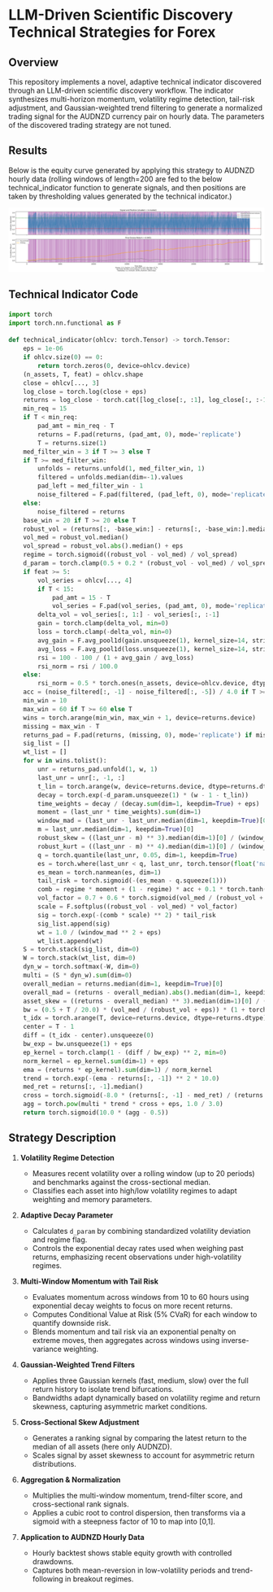 # LLM-Driven Scientific Discovery Technical Strategies for Forex

## Overview

This repository implements a novel, adaptive technical indicator discovered through an LLM-driven scientific discovery workflow. The indicator synthesizes multi-horizon momentum, volatility regime detection, tail-risk adjustment, and Gaussian-weighted trend filtering to generate a normalized trading signal for the AUDNZD currency pair on hourly data. The parameters of the discovered trading strategy are not tuned.

## Results

Below is the equity curve generated by applying this strategy to AUDNZD hourly data (rolling windows of length=200 are fed to the below technical_indicator function to generate signals, and then positions are taken by thresholding values generated by the technical indicator.)

![Strategy Results](strategy_result.png)

## Technical Indicator Code

```python
import torch
import torch.nn.functional as F

def technical_indicator(ohlcv: torch.Tensor) -> torch.Tensor:
    eps = 1e-06
    if ohlcv.size(0) == 0:
        return torch.zeros(0, device=ohlcv.device)
    (n_assets, T, feat) = ohlcv.shape
    close = ohlcv[..., 3]
    log_close = torch.log(close + eps)
    returns = log_close - torch.cat([log_close[:, :1], log_close[:, :-1]], dim=1)
    min_req = 15
    if T < min_req:
        pad_amt = min_req - T
        returns = F.pad(returns, (pad_amt, 0), mode='replicate')
        T = returns.size(1)
    med_filter_win = 3 if T >= 3 else T
    if T >= med_filter_win:
        unfolds = returns.unfold(1, med_filter_win, 1)
        filtered = unfolds.median(dim=-1).values
        pad_left = med_filter_win - 1
        noise_filtered = F.pad(filtered, (pad_left, 0), mode='replicate')
    else:
        noise_filtered = returns
    base_win = 20 if T >= 20 else T
    robust_vol = (returns[:, -base_win:] - returns[:, -base_win:].median(dim=1, keepdim=True)[0]).abs().median(dim=1)[0] / 0.6745 + eps
    vol_med = robust_vol.median()
    vol_spread = robust_vol.abs().median() + eps
    regime = torch.sigmoid((robust_vol - vol_med) / vol_spread)
    d_param = torch.clamp(0.5 + 0.2 * (robust_vol - vol_med) / vol_spread + regime * 0.1, 0.1, 1.0)
    if feat >= 5:
        vol_series = ohlcv[..., 4]
        if T < 15:
            pad_amt = 15 - T
            vol_series = F.pad(vol_series, (pad_amt, 0), mode='replicate')
        delta_vol = vol_series[:, 1:] - vol_series[:, :-1]
        gain = torch.clamp(delta_vol, min=0)
        loss = torch.clamp(-delta_vol, min=0)
        avg_gain = F.avg_pool1d(gain.unsqueeze(1), kernel_size=14, stride=1).squeeze(1)[:, -1]
        avg_loss = F.avg_pool1d(loss.unsqueeze(1), kernel_size=14, stride=1).squeeze(1)[:, -1] + eps
        rsi = 100 - 100 / (1 + avg_gain / avg_loss)
        rsi_norm = rsi / 100.0
    else:
        rsi_norm = 0.5 * torch.ones(n_assets, device=ohlcv.device, dtype=returns.dtype)
    acc = (noise_filtered[:, -1] - noise_filtered[:, -5]) / 4.0 if T >= 5 else noise_filtered[:, -1] - noise_filtered[:, -2]
    min_win = 10
    max_win = 60 if T >= 60 else T
    wins = torch.arange(min_win, max_win + 1, device=returns.device)
    missing = max_win - T
    returns_pad = F.pad(returns, (missing, 0), mode='replicate') if missing > 0 else returns
    sig_list = []
    wt_list = []
    for w in wins.tolist():
        unr = returns_pad.unfold(1, w, 1)
        last_unr = unr[:, -1, :]
        t_lin = torch.arange(w, device=returns.device, dtype=returns.dtype)
        decay = torch.exp(-d_param.unsqueeze(1) * (w - 1 - t_lin))
        time_weights = decay / (decay.sum(dim=1, keepdim=True) + eps)
        moment = (last_unr * time_weights).sum(dim=1)
        window_mad = (last_unr - last_unr.median(dim=1, keepdim=True)[0]).abs().median(dim=1)[0] / 0.6745 + eps
        m = last_unr.median(dim=1, keepdim=True)[0]
        robust_skew = ((last_unr - m) ** 3).median(dim=1)[0] / (window_mad ** 3 + eps)
        robust_kurt = ((last_unr - m) ** 4).median(dim=1)[0] / (window_mad ** 4 + eps) - 3
        q = torch.quantile(last_unr, 0.05, dim=1, keepdim=True)
        es = torch.where(last_unr < q, last_unr, torch.tensor(float('nan'), device=returns.device))
        es_mean = torch.nanmean(es, dim=1)
        tail_risk = torch.sigmoid(-(es_mean - q.squeeze(1)))
        comb = regime * moment + (1 - regime) * acc + 0.1 * torch.tanh(robust_skew) - 0.1 * torch.tanh(robust_kurt) + 0.1 * rsi_norm
        vol_factor = 0.7 + 0.6 * torch.sigmoid(vol_med / (robust_vol + eps))
        scale = F.softplus((robust_vol - vol_med) * vol_factor)
        sig = torch.exp(-(comb * scale) ** 2) * tail_risk
        sig_list.append(sig)
        wt = 1.0 / (window_mad ** 2 + eps)
        wt_list.append(wt)
    S = torch.stack(sig_list, dim=0)
    W = torch.stack(wt_list, dim=0)
    dyn_w = torch.softmax(-W, dim=0)
    multi = (S * dyn_w).sum(dim=0)
    overall_median = returns.median(dim=1, keepdim=True)[0]
    overall_mad = (returns - overall_median).abs().median(dim=1, keepdim=True)[0] / 0.6745 + eps
    asset_skew = ((returns - overall_median) ** 3).median(dim=1)[0] / (overall_mad.squeeze(1) ** 3 + eps)
    bw = (0.5 + T / 20.0) * (vol_med / (robust_vol + eps)) * (1 + torch.abs(asset_skew))
    t_idx = torch.arange(T, device=returns.device, dtype=returns.dtype)
    center = T - 1
    diff = (t_idx - center).unsqueeze(0)
    bw_exp = bw.unsqueeze(1) + eps
    ep_kernel = torch.clamp(1 - (diff / bw_exp) ** 2, min=0)
    norm_kernel = ep_kernel.sum(dim=1) + eps
    ema = (returns * ep_kernel).sum(dim=1) / norm_kernel
    trend = torch.exp(-(ema - returns[:, -1]) ** 2 * 10.0)
    med_ret = returns[:, -1].median()
    cross = torch.sigmoid(-8.0 * (returns[:, -1] - med_ret) / (returns.std(dim=1) + eps))
    agg = torch.pow(multi * trend * cross + eps, 1.0 / 3.0)
    return torch.sigmoid(10.0 * (agg - 0.5))
```

## Strategy Description

1. **Volatility Regime Detection**

   - Measures recent volatility over a rolling window (up to 20 periods) and benchmarks against the cross-sectional median.
   - Classifies each asset into high/low volatility regimes to adapt weighting and memory parameters.

2. **Adaptive Decay Parameter**

   - Calculates `d_param` by combining standardized volatility deviation and regime flag.
   - Controls the exponential decay rates used when weighing past returns, emphasizing recent observations under high-volatility regimes.

3. **Multi-Window Momentum with Tail Risk**

   - Evaluates momentum across windows from 10 to 60 hours using exponential decay weights to focus on more recent returns.
   - Computes Conditional Value at Risk (5% CVaR) for each window to quantify downside risk.
   - Blends momentum and tail risk via an exponential penalty on extreme moves, then aggregates across windows using inverse-variance weighting.

4. **Gaussian-Weighted Trend Filters**

   - Applies three Gaussian kernels (fast, medium, slow) over the full return history to isolate trend bifurcations.
   - Bandwidths adapt dynamically based on volatility regime and return skewness, capturing asymmetric market conditions.

5. **Cross-Sectional Skew Adjustment**

   - Generates a ranking signal by comparing the latest return to the median of all assets (here only AUDNZD).
   - Scales signal by asset skewness to account for asymmetric return distributions.

6. **Aggregation & Normalization**

   - Multiplies the multi-window momentum, trend-filter score, and cross-sectional rank signals.
   - Applies a cubic root to control dispersion, then transforms via a sigmoid with a steepness factor of 10 to map into [0,1].

7. **Application to AUDNZD Hourly Data**

   - Hourly backtest shows stable equity growth with controlled drawdowns.
   - Captures both mean-reversion in low-volatility periods and trend-following in breakout regimes.
